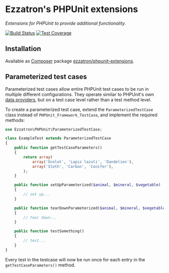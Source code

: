 # Ezzatron's PHPUnit extensions

*Extensions for PHPUnit to provide additional functionality.*

[![Build Status]](http://travis-ci.org/ezzatron/phpunit-extensions)
[![Test Coverage]](http://ezzatron-software.com/phpunit-extensions/artifacts/tests/coverage/)

## Installation

Available as [Composer](http://getcomposer.org/) package
[ezzatron/phpunit-extensions](https://packagist.org/packages/ezzatron/phpunit-extensions).

## Parameterized test cases

Parameterized test cases allow entire PHPUnit test cases to be run in multiple
different configurations. They operate similar to PHPUnit's own
[data providers](http://www.phpunit.de/manual/current/en/writing-tests-for-phpunit.html#writing-tests-for-phpunit.data-providers),
but on a test case level rather than a test method level.

To create a parameterized test case, extend the `ParameterizedTestCase` class
instead of `PHPUnit_Framework_TestCase`, and implement the required methods:

```php
use Ezzatron\PHPUnit\ParameterizedTestCase;

class ExampleTest extends ParameterizedTestCase
{
    public function getTestCaseParameters()
    {
        return array(
            array('Ocelot', 'Lapis lazuli', 'Dandelion'),
            array('Sloth', 'Carbon', 'Conifer'),
        );
    }

    public function setUpParameterized($animal, $mineral, $vegetable)
    {
        // set up...
    }

    public function tearDownParameterized($animal, $mineral, $vegetable)
    {
        // tear down...
    }

    public function testSomething()
    {
        // test...
    }
}
```

Every test in the testcase will now be run once for each entry in the
`getTestCaseParameters()` method.

<!-- references -->
[Build Status]: https://raw.github.com/ezzatron/phpunit-extensions/gh-pages/artifacts/images/icecave/regular/build-status.png
[Test Coverage]: https://raw.github.com/ezzatron/phpunit-extensions/gh-pages/artifacts/images/icecave/regular/coverage.png
